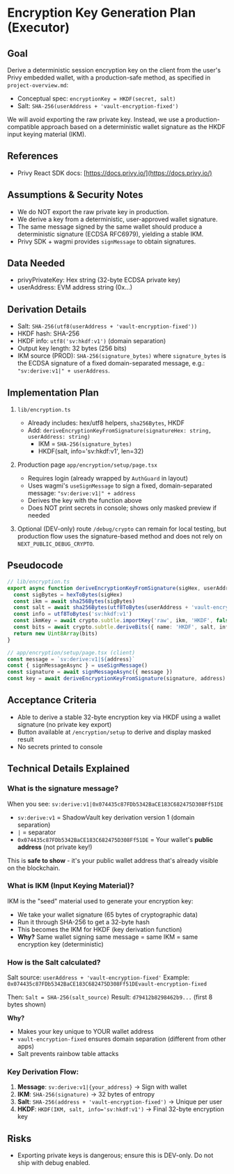 # Encryption Key Generation Plan (Executor)

## Goal
Derive a deterministic session encryption key on the client from the user's Privy embedded wallet, with a production-safe method, as specified in `project-overview.md`:

- Conceptual spec: `encryptionKey = HKDF(secret, salt)`
- Salt: `SHA-256(userAddress + 'vault-encryption-fixed')`

We will avoid exporting the raw private key. Instead, we use a production-compatible approach based on a deterministic wallet signature as the HKDF input keying material (IKM).

## References
- Privy React SDK docs: [https://docs.privy.io/](https://docs.privy.io/)

## Assumptions & Security Notes
- We do NOT export the raw private key in production.
- We derive a key from a deterministic, user-approved wallet signature.
- The same message signed by the same wallet should produce a deterministic signature (ECDSA RFC6979), yielding a stable IKM.
- Privy SDK + wagmi provides `signMessage` to obtain signatures.

## Data Needed
- privyPrivateKey: Hex string (32-byte ECDSA private key)
- userAddress: EVM address string (0x...)

## Derivation Details
- Salt: `SHA-256(utf8(userAddress + 'vault-encryption-fixed'))`
- HKDF hash: SHA-256
- HKDF info: `utf8('sv:hkdf:v1')` (domain separation)
- Output key length: 32 bytes (256 bits)
- IKM source (PROD): `SHA-256(signature_bytes)` where `signature_bytes` is the ECDSA signature of a fixed domain-separated message, e.g.: `"sv:derive:v1|" + userAddress`.

## Implementation Plan
1) `lib/encryption.ts`
   - Already includes: hex/utf8 helpers, `sha256Bytes`, HKDF
   - Add: `deriveEncryptionKeyFromSignature(signatureHex: string, userAddress: string)`
     - IKM = `SHA-256(signature_bytes)`
     - HKDF(salt, info='sv:hkdf:v1', len=32)

2) Production page `app/encryption/setup/page.tsx`
   - Requires login (already wrapped by `AuthGuard` in layout)
   - Uses wagmi's `useSignMessage` to sign a fixed, domain-separated message: `"sv:derive:v1|" + address`
   - Derives the key with the function above
   - Does NOT print secrets in console; shows only masked preview if needed

3) Optional (DEV-only) route `/debug/crypto` can remain for local testing, but production flow uses the signature-based method and does not rely on `NEXT_PUBLIC_DEBUG_CRYPTO`.

## Pseudocode
```ts
// lib/encryption.ts
export async function deriveEncryptionKeyFromSignature(sigHex, userAddress) {
  const sigBytes = hexToBytes(sigHex)
  const ikm = await sha256Bytes(sigBytes)
  const salt = await sha256Bytes(utf8ToBytes(userAddress + 'vault-encryption-fixed'))
  const info = utf8ToBytes('sv:hkdf:v1')
  const ikmKey = await crypto.subtle.importKey('raw', ikm, 'HKDF', false, ['deriveBits'])
  const bits = await crypto.subtle.deriveBits({ name: 'HKDF', salt, info, hash: 'SHA-256' }, ikmKey, 256)
  return new Uint8Array(bits)
}

// app/encryption/setup/page.tsx (client)
const message = `sv:derive:v1|${address}`
const { signMessageAsync } = useSignMessage()
const signature = await signMessageAsync({ message })
const key = await deriveEncryptionKeyFromSignature(signature, address)
```

## Acceptance Criteria
- Able to derive a stable 32-byte encryption key via HKDF using a wallet signature (no private key export)
- Button available at `/encryption/setup` to derive and display masked result
- No secrets printed to console

## Technical Details Explained

### What is the signature message?
When you see: `sv:derive:v1|0x074435c87FDb5342BaCE183C682475D308Ff51DE`

- `sv:derive:v1` = ShadowVault key derivation version 1 (domain separation)
- `|` = separator 
- `0x074435c87FDb5342BaCE183C682475D308Ff51DE` = Your wallet's **public address** (not private key!)

This is **safe to show** - it's your public wallet address that's already visible on the blockchain.

### What is IKM (Input Keying Material)?
IKM is the "seed" material used to generate your encryption key:
- We take your wallet signature (65 bytes of cryptographic data)
- Run it through SHA-256 to get a 32-byte hash
- This becomes the IKM for HKDF (key derivation function)
- **Why?** Same wallet signing same message = same IKM = same encryption key (deterministic)

### How is the Salt calculated?
Salt source: `userAddress + 'vault-encryption-fixed'`
Example: `0x074435c87FDb5342BaCE183C682475D308Ff51DEvault-encryption-fixed`

Then: `Salt = SHA-256(salt_source)`
Result: `d79412b8298462b9...` (first 8 bytes shown)

**Why?** 
- Makes your key unique to YOUR wallet address
- `vault-encryption-fixed` ensures domain separation (different from other apps)
- Salt prevents rainbow table attacks

### Key Derivation Flow:
1. **Message**: `sv:derive:v1|{your_address}` → Sign with wallet
2. **IKM**: `SHA-256(signature)` → 32 bytes of entropy  
3. **Salt**: `SHA-256(address + 'vault-encryption-fixed')` → Unique per user
4. **HKDF**: `HKDF(IKM, salt, info='sv:hkdf:v1')` → Final 32-byte encryption key

## Risks
- Exporting private keys is dangerous; ensure this is DEV-only. Do not ship with debug enabled.


